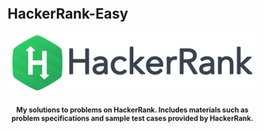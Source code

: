 # HackerRank-Easy


<p align="center" margin-top="20px;">
	<a href="https://www.hackerrank.com/BadDuke"><img src="https://github.com/BadDuke/HackerRank-Easy/blob/master/HackerRankLogoBanner.png" ></a>
</p>
<h4 align="center">
    My solutions to problems on HackerRank.
    Includes materials such as problem specifications and sample test cases provided by HackerRank.
</h4>
